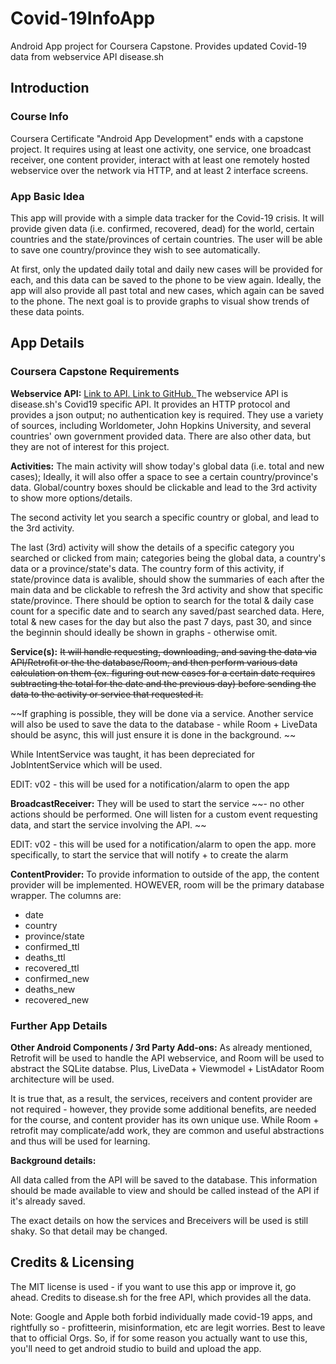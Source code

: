 # Covid-19InfoApp
Android App project for Coursera Capstone. Provides updated Covid-19 data from webservice API disease.sh

## Introduction

### Course Info
Coursera Certificate "Android App Development" ends with a capstone project. It requires using at least one activity, one service, one broadcast receiver, one content provider, interact with at least one remotely hosted webservice over the network via HTTP, and at least 2 interface screens.

### App Basic Idea
This app will provide with a simple data tracker for the Covid-19 crisis. It will provide given data (i.e. confirmed, recovered, dead) for the world, certain countries and the state/provinces of certain countries. The user will be able to save one country/province they wish to see automatically.

At first, only the updated daily total and daily new cases will be provided for each, and this data can be saved to the phone to be view again. Ideally, the app will also provide all past total and new cases, which again can be saved to the phone. The next goal is to provide graphs to visual show trends of these data points. 


## App Details

### Coursera Capstone Requirements

**Webservice API:** 
[Link to API. ](http://disease.sh/v3/covid-19/) [Link to GitHub. ](https://github.com/disease-sh/API) 
The webservice API is disease.sh's Covid19 specific API. It provides an HTTP protocol and provides a json output; no authentication key is required. They use a variety of sources, including Worldometer, John Hopkins University, and several countries' own government provided data. There are also other data, but they are not of interest for this project.

**Activities:** The main activity will show today's global data (i.e. total and new cases); Ideally, it will also offer a space to see a certain country/province's data. Global/country boxes should be clickable and lead to the 3rd activity to show more options/details.

The second activity let you search a specific country or global, and lead to the 3rd activity. 

The last (3rd) activity will show the details of a specific category you searched or clicked from main; categories being the global data, a country's data or a province/state's data. The country form of this activity, if state/province data is avalible, should show the summaries of each after the main data and be clickable to refresh the 3rd activity and show that specific state/province. There should be option to search for the total & daily case count for a specific date and to search any saved/past searched data. Here, total & new cases for the day but also the past 7 days, past 30, and since the beginnin should ideally be shown in graphs - otherwise omit.


**Service(s):** ~~It will handle requesting, downloading, and saving the data via API/Retrofit or the the database/Room, and then perform various data calculation on them (ex. figuring out new cases for a certain date requires subtracting the total for the date and the previous day) before sending the data to the activity or service that requested it.~~

~~If graphing is possible, they will be done via a service. Another service will also be used to save the data to the database - while Room + LiveData should be async, this will just ensure it is done in the background. ~~

While IntentService was taught, it has been depreciated for JobIntentService which will be used.

EDIT: v02 - this will be used for a notification/alarm to open the app

**BroadcastReceiver:** They will be used to start the service ~~- no other actions should be performed. One will listen for a custom event requesting data, and start the service involving the API. ~~

EDIT: v02 - this will be used for a notification/alarm to open the app. more specifically, to start the service that will notify + to create the alarm

**ContentProvider:** To provide information to outside of the app, the content provider will be implemented. HOWEVER, room will be the primary database wrapper. The columns are:
- date
- country
- province/state
- confirmed_ttl
- deaths_ttl
- recovered_ttl
- confirmed_new
- deaths_new
- recovered_new

### Further App Details

**Other Android Components / 3rd Party Add-ons:** 
As already mentioned, Retrofit will be used to handle the API webservice, and Room will be used to abstract the SQLite databse. Plus, LiveData + Viewmodel + ListAdator Room architecture will be used. 

It is true that, as a result, the services, receivers and content provider are not required - however, they provide some additional benefits, are needed for the course, and content provider has its own unique use. While Room + retrofit may complicate/add work, they are common and useful abstractions and thus will be used for learning.

**Background details:**

All data called from the API will be saved to the database. This information should be made available to view and should be called instead of the API if it's already saved.

The exact details on how the services and Breceivers will be used is still shaky. So that detail may be changed.


## Credits & Licensing

The MIT license is used - if you want to use this app or improve it, go ahead.
Credits to disease.sh for the free API, which provides all the data.

Note: Google and Apple both forbid individually made covid-19 apps, and rightfully so - profitteerin, misinformation, etc are legit worries. Best to leave that to official Orgs.
So, if for some reason you actually want to use this, you'll need to get android studio to build and upload the app.

